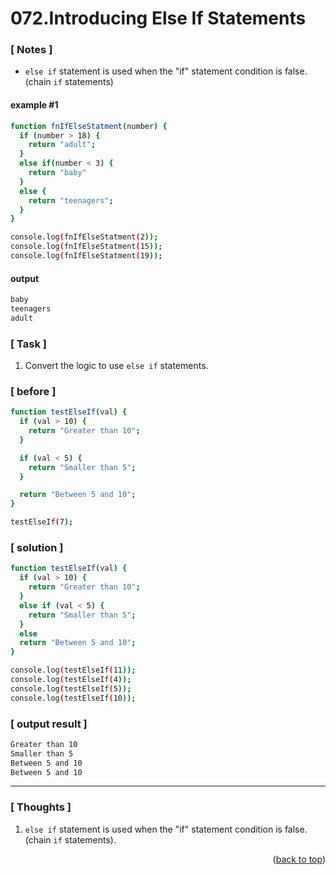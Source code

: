 <a name="topage"></a>

# 072.Introducing Else If Statements

### [ Notes ]
  * `else if` statement is used when the "if" statement condition is false. (chain `if` statements)

#### example #1

```sh
function fnIfElseStatment(number) {
  if (number > 18) {
    return "adult";
  } 
  else if(number < 3) {
    return "baby"
  }
  else {
    return "teenagers";
  }
}

console.log(fnIfElseStatment(2));
console.log(fnIfElseStatment(15));
console.log(fnIfElseStatment(19));
```

#### output
```sh
baby
teenagers
adult
```

### [ Task ]
  1. Convert the logic to use `else if` statements.

### [ before ]

```sh
function testElseIf(val) {
  if (val > 10) {
    return "Greater than 10";
  }

  if (val < 5) {
    return "Smaller than 5";
  }

  return "Between 5 and 10";
}

testElseIf(7);
```

### [ solution ]

```sh
function testElseIf(val) {
  if (val > 10) {
    return "Greater than 10";
  }
  else if (val < 5) {
    return "Smaller than 5";
  }
  else
  return "Between 5 and 10";
}

console.log(testElseIf(11));
console.log(testElseIf(4));
console.log(testElseIf(5));
console.log(testElseIf(10));
```

### [ output result ]

```sh
Greater than 10
Smaller than 5
Between 5 and 10
Between 5 and 10
```

-----

### [ Thoughts ]

  1. `else if` statement is used when the "if" statement condition is false. (chain `if` statements).
  

<p align="right">(<a href="#topage">back to top</a>)</p>
<br/>
<br/>
